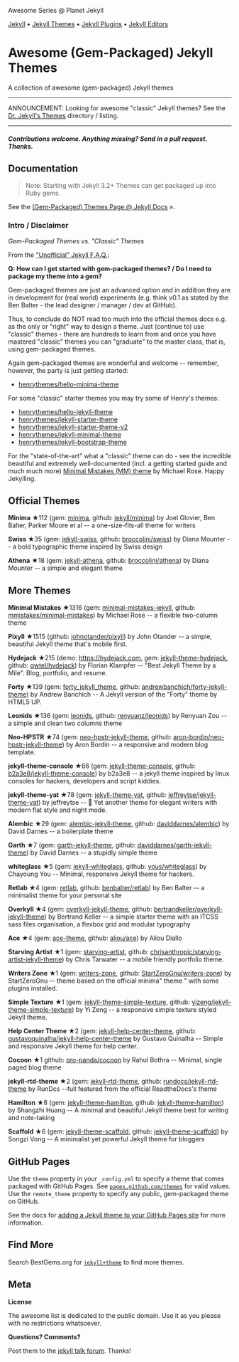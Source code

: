 Awesome Series @ Planet Jekyll

[Jekyll](https://github.com/planetjekyll/awesome-jekyll) •
[Jekyll Themes](https://github.com/planetjekyll/awesome-jekyll-themes) •
[Jekyll Plugins](https://github.com/planetjekyll/awesome-jekyll-plugins) •
[Jekyll Editors](https://github.com/planetjekyll/awesome-jekyll-editors)



# Awesome (Gem-Packaged) Jekyll Themes

A collection of awesome (gem-packaged) Jekyll themes

---

ANNOUNCEMENT: Looking for awesome "classic" Jekyll themes? See the [Dr. Jekyll's Themes](https://drjekyllthemes.github.io)
directory / listing.

---


#### _Contributions welcome. Anything missing? Send in a pull request. Thanks._


## Documentation

> Note: Starting with Jekyll 3.2+ Themes can get packaged up into Ruby gems.

See the [(Gem-Packaged) Themes Page @ Jekyll Docs](http://jekyllrb.com/docs/themes) ».


### Intro / Disclaimer

_Gem-Packaged Themes vs. "Classic" Themes_

From the ["Unofficial" Jekyll F.A.Q.](https://github.com/planetjekyll/quickrefs/blob/master/FAQ.md):

**Q: How can I get started with gem-packaged themes? / Do I need to package my theme into a gem?**

Gem-packaged themes are just an advanced option and in addition they are in development
for (real world) experiments (e.g. think v0.1 as stated by the Ben Balter - the lead designer / manager / dev at GitHub).

Thus, to conclude do NOT read too much into the official themes docs e.g. as the only or "right" way to design a theme.
Just (continue to) use "classic" themes - there are hundreds to learn from and once you have mastered "classic" themes
you can "graduate" to the master class, that is, using gem-packaged themes.

Again gem-packaged themes are wonderful and welcome -- remember, however, the party is just getting started:

- [henrythemes/hello-minima-theme](https://github.com/henrythemes/hello-minima-theme)

For some "classic" starter themes you may try some of Henry's themes:

- [henrythemes/hello-jekyll-theme](https://github.com/henrythemes/hello-jekyll-theme)
- [henrythemes/jekyll-starter-theme](https://github.com/henrythemes/jekyll-starter-theme)
- [henrythemes/jekyll-starter-theme-v2](https://github.com/henrythemes/jekyll-starter-theme-v2)
- [henrythemes/jekyll-minimal-theme](https://github.com/henrythemes/jekyll-minimal-theme)
- [henrythemes/jekyll-bootstrap-theme](https://github.com/henrythemes/jekyll-bootstrap-theme)

For the "state-of-the-art" what a "classic" theme can do - see the incredible beautiful and
extremely well-documented (incl. a getting started guide and much much more) [Minimal Mistakes (MM) theme](https://github.com/mmistakes/minimal-mistakes) by Michael Rose. Happy Jekylling.


## Official Themes

**Minima** ★112
(gem: [minima](https://rubygems.org/gems/minima),
 github: [jekyll/minima](https://github.com/jekyll/minima))
 by Joel Glovier, Ben Balter, Parker Moore et al -- a one-size-fits-all theme for writers

**Swiss** ★35
(gem: [jekyll-swiss](https://rubygems.org/gems/jekyll-swiss),
 github: [broccolini/swiss](https://github.com/broccolini/swiss))
 by Diana Mounter -- a bold typographic theme inspired by Swiss design

 **Athena** ★18
(gem: [jekyll-athena](https://rubygems.org/gems/jekyll-athena),
 github: [broccolini/athena](https://github.com/broccolini/athena))
 by Diana Mounter -- a simple and elegant theme


## More Themes

**Minimal Mistakes** ★1316 (gem: [minimal-mistakes-jekyll](https://rubygems.org/gems/minimal-mistakes-jekyll), github: [mmistakes/minimal-mistakes](https://github.com/mmistakes/minimal-mistakes)) by Michael Rose -- a flexible two-column theme

**Pixyll** ★1515 (github: [johnotander/pixyll](https://github.com/johnotander/pixyll)) by John Otander -- a simple, beautiful Jekyll theme that's mobile first.

**Hydejack** ★215 (demo: <https://hydejack.com>, gem: [jekyll-theme-hydejack](https://rubygems.org/gems/jekyll-theme-hydejack), github: [qwtel/hydejack](https://github.com/qwtel/hydejack)) by Florian Klampfer -- "Best Jekyll Theme by a Mile". Blog, portfolio, and resume.

**Forty** ★139 (gem: [forty_jekyll_theme](https://rubygems.org/gems/forty_jekyll_theme), github: [andrewbanchich/forty-jekyll-theme](https://github.com/andrewbanchich/forty-jekyll-theme)) by Andrew Banchich -- A Jekyll version of the "Forty" theme by HTML5 UP.

**Leonids** ★136 (gem: [leonids](https://rubygems.org/gems/leonids), github: [renyuanz/leonids](https://github.com/renyuanz/leonids)) by Renyuan Zou --  a simple and clean two columns theme

**Neo-HPSTR** ★74 (gem: [neo-hpstr-jekyll-theme](https://rubygems.org/gems/neo-hpstr-jekyll-theme), github: [aron-bordin/neo-hpstr-jekyll-theme](https://github.com/aron-bordin/neo-hpstr-jekyll-theme)) by Aron Bordin --  a responsive and modern blog template.

**jekyll-theme-console** ★66 (gem: [jekyll-theme-console](https://rubygems.org/gems/jekyll-theme-console), github: [b2a3e8/jekyll-theme-console](https://github.com/b2a3e8/jekyll-theme-console)) by b2a3e8 --  a jekyll theme inspired by linux consoles for hackers, developers and script kiddies.

**jekyll-theme-yat** ★78 (gem: [jekyll-theme-yat](https://rubygems.org/gems/jekyll-theme-yat), github: [jeffreytse/jekyll-theme-yat](https://github.com/jeffreytse/jekyll-theme-yat)) by jeffreytse -- 🎨 Yet another theme for elegant writers with modern flat style and night mode.

**Alembic** ★29 (gem: [alembic-jekyll-theme](https://rubygems.org/gems/alembic-jekyll-theme), github: [daviddarnes/alembic](https://github.com/daviddarnes/alembic)) by David Darnes -- a boilerplate theme

**Garth** ★7 (gem: [garth-jekyll-theme](https://rubygems.org/gems/garth-jekyll-theme), github: [daviddarnes/garth-jekyll-theme](https://github.com/daviddarnes/garth-jekyll-theme)) by David Darnes -- a stupidly simple theme

**whiteglass** ★5 (gem: [jekyll-whiteglass](https://rubygems.org/gems/jekyll-whiteglass), github: [yous/whiteglass](https://github.com/yous/whiteglass)) by Chayoung You -- Minimal, responsive Jekyll theme for hackers.

**Retlab** ★4 (gem: [retlab](https://rubygems.org/gems/retlab), github: [benbalter/retlab](https://github.com/benbalter/retlab)) by Ben Balter -- a minimalist theme for your personal site

**Overkyll** ★4 (gem: [overkyll-jekyll-theme](https://rubygems.org/gems/overkyll-jekyll-theme), github: [bertrandkeller/overkyll-jekyll-theme](https://github.com/bertrandkeller/overkyll-jekyll-theme)) by Bertrand Keller --
a simple starter theme with an ITCSS sass files organisation, a flexbox grid and modular typography

**Ace** ★4 (gem: [ace-theme](https://rubygems.org/gems/ace-theme), github: [aliou/ace](https://github.com/aliou/ace)) by Aliou Diallo

**Starving Artist** ★1 (gem: [starving-artist](https://rubygems.org/gems/starving-artist-jekyll-theme), github: [chrisanthropic/starving-artist-jekyll-theme](https://github.com/chrisanthropic/starving-artist-jekyll-theme)) by Chris Tarwater -- a mobile friendly portfolio theme.

**Writers Zone** ★1 (gem: [writers-zone](https://rubygems.org/gems/writers-zone), github: [StartZeroGnu/writers-zone](https://github.com/StartZeroGnu/writers-zone)) by StartZeroGnu -- theme based on the official minima" theme " with some plugins installed.

**Simple Texture** ★1 (gem: [jekyll-theme-simple-texture](https://rubygems.org/gems/jekyll-theme-simple-texture), github: [yizeng/jekyll-theme-simple-texture](https://github.com/yizeng/jekyll-theme-simple-texture)) by Yi Zeng -- a responsive simple texture styled Jekyll theme.

**Help Center Theme** ★2 (gem: [jekyll-help-center-theme](https://rubygems.org/gems/jekyll-help-center-theme), github: [gustavoquinalha/jekyll-help-center-theme](https://github.com/gustavoquinalha/jekyll-help-center-theme) by Gustavo Quinalha -- Simple and responsive Jekyll theme for help center.

**Cocoon** ★1 github: [pro-panda/cocoon](https://github.com/pro-panda/cocoon) by Rahul Bothra -- Minimal, single paged blog theme

**jekyll-rtd-theme** ★2 (gem: [jekyll-rtd-theme](https://rubygems.org/gems/jekyll-rtd-theme), github: [rundocs/jekyll-rtd-theme](https://github.com/rundocs/jekyll-rtd-theme) by RunDcs --full featured from the official ReadtheDocs's  theme

**Hamilton** ★8 (gem: [jekyll-theme-hamilton](https://rubygems.org/gems/jekyll-theme-hamilton), github: [jekyll-theme-hamilton](https://github.com/ngzhio/jekyll-theme-hamilton)) by Shangzhi Huang -- A minimal and beautiful Jekyll theme best for writing and note-taking

**Scaffold** ★6 (gem: [jekyll-theme-scaffold](https://rubygems.org/gems/jekyll-theme-scaffold/), github: [jekyll-theme-scaffold](https://github.com/sziv2p/jekyll-theme-scaffold)) by Songzi Vong -- A minimalist yet powerful Jekyll theme for bloggers

## GitHub Pages

Use the `theme` property in your `_config.yml` to specify a theme that comes packaged with GitHub Pages. See [`pages.github.com/themes`](https://pages.github.com/themes) for valid values. Use the `remote_theme` property to specify any public, gem-packaged theme on GitHub.

See the docs for [adding a Jekyll theme to your GitHub Pages site](https://help.github.com/articles/adding-a-jekyll-theme-to-your-github-pages-site) for more information.


## Find More

Search BestGems.org for [`jekyll+theme`](http://bestgems.org/search?q=jekyll+theme) to find more themes.


## Meta

**License**

The awesome list is dedicated to the public domain. Use it as you please with no restrictions whatsoever.

**Questions? Comments?**

Post them to the [jekyll talk forum](http://talk.jekyllrb.com). Thanks!
